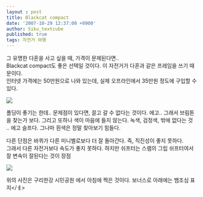 ```yaml
---
layout : post
title: Blackcat compact
date: '2007-10-29 12:37:00 +0900'
author: Siku_textcube
published: true
tags: 자전거 여행
---
```

<p>그 유명한 다혼을 사고 싶을 때, 가격이 문제된다면.. <br />Blackcat compact도 좋은 선택일 것이다. 이 자전거가 다혼과 같은 프레임을 쓰기 때문이다. <br />인터넷 가격에는 50만원으로 나와 있는데, 실제 오프라인에서 35만원 정도에 구입할 수 있다. <br /></p><a href="http://picasaweb.google.co.kr/J.Siku.Cho/rvOVbK/photo?authkey=RNJClBsHOPE#5126733725935356178"><img src="http://lh3.google.co.kr/J.Siku.Cho/RyXRKUBkSRI/AAAAAAAAHW0/cEGWhop3m38/s400/P071023001.jpg" /></a>  <p>폴딩이 좋기는 한데.. 문제점이 있다면, 끌고 갈 수 없다는 것이다. 에고.. 그래서 브림톤을 찾는가 보다. 그리고 또하나 색이 마음에 들지 않는다. 녹색, 검정색, 밖에 없다는 것 .. 에고 슬프다. 그나마 흰색은 정말 찾아보기 힘들다. <br /></p><p>다른 단점은 바퀴가 다른 미니벨로보다 더 잘 돌아간다. 즉, 직진성이 좋지 못하다. <br />그래서 다른 자전거보다 속도가 좋지 못하다. 하지만 쉬프터는 스램의 그립 쉬프터여서 잘 변속이 잘된다는 것이 장점</p><a href="http://picasaweb.google.co.kr/J.Siku.Cho/rvOVbK/photo?authkey=RNJClBsHOPE#5126733738820258114"><img src="http://lh6.google.co.kr/J.Siku.Cho/RyXRLEBkSUI/AAAAAAAAHXQ/JsZ3jQYDqpI/s400/P071028003.jpg" /></a>  <p>위의 사진은 구리한강 시민공원 에서 아침에 찍은 것이다. 보너스로 아래에는 뱀조심 표지&lt;/ㅔ&gt; </p>

